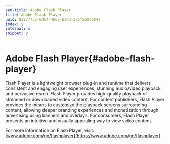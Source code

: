 ```yaml
---
seo-title: Adobe Flash Player
title: Adobe Flash Player
uuid: 838777c2-6d54-4b65-bad3-375f559a6b47
index: y
internal: n
snippet: y
---
```


# Adobe Flash Player{#adobe-flash-player}

 Flash Player is a lightweight browser plug-in and runtime that delivers consistent and engaging user experiences, stunning audio/video playback, and pervasive reach. Flash Player provides high-quality playback of streamed or downloaded video content. For content publishers, Flash Player provides the means to customize the playback screens surrounding content, allowing deeper branding experiences and monetization through advertising using banners and overlays. For consumers, Flash Player presents an intuitive and visually appealing way to view video content.

For more information on Flash Player, visit: [www.adobe.com/go/flashplayer](https://www.adobe.com/go/flashplayer) 
